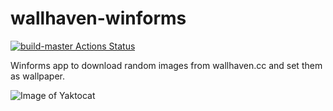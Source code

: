 # wallhaven-winforms
[![build-master Actions Status](https://github.com/Natsyu/wallhaven-winforms/workflows/build-master/badge.svg)](https://github.com/Natsyu/wallhaven-winforms/actions)

Winforms app to download random images from wallhaven.cc and set them as wallpaper.

![Image of Yaktocat](https://raw.githubusercontent.com/Natsyu/wallhaven-winforms/master/github/screen1.png)
